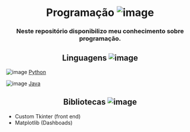 # <h1 align = 'center'> Programação  ![image](https://github.com/Amandavannuccic/Programacao/assets/127263243/aaeec7ec-5f19-4909-b397-7953a7a205df)</h1>

<h3 align = 'center'>Neste repositório disponibilizo meu conhecimento sobre programação.</h3>

## <h2 align = 'center'> Linguagens ![image](https://github.com/Amandavannuccic/Programacao/assets/127263243/cdc29ece-caa9-4b72-ac55-7fecc7c49105) </h2>

![image](https://github.com/Amandavannuccic/Programacao/assets/127263243/d5b2ccba-65b0-4449-afe2-5b95612a7aee) [Python](https://docs.python.org/pt-br/3/library/)

![image](https://github.com/Amandavannuccic/Programacao/assets/127263243/167b7afe-cf9a-41d8-9e58-f8ffc58319b6) [Java](https://docs.oracle.com/en/java/)


## <h2 align = 'center'> Bibliotecas ![image](https://github.com/Amandavannuccic/Programacao/assets/127263243/ba7bf2d3-d7ac-4d2d-bf62-4be2efe4cac6) </h2>

- Custom Tkinter (front end)
- Matplotlib (Dashboads)

